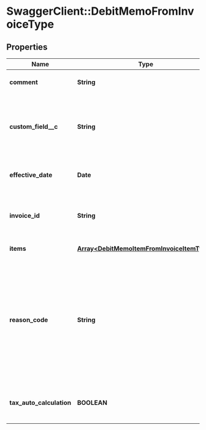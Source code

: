# SwaggerClient::DebitMemoFromInvoiceType

## Properties
Name | Type | Description | Notes
------------ | ------------- | ------------- | -------------
**comment** | **String** | Comments about the debit memo.   | [optional] 
**custom_field__c** | **String** | Any custom fields defined for this object. The custom field name is case-sensitive.  | [optional] 
**effective_date** | **Date** | The date when the debit memo takes effect.  | [optional] 
**invoice_id** | **String** | The ID of the invoice that the debit memo is created from.  | [optional] 
**items** | [**Array&lt;DebitMemoItemFromInvoiceItemType&gt;**](DebitMemoItemFromInvoiceItemType.md) | Container for items.  | [optional] 
**reason_code** | **String** | A code identifying the reason for the transaction. The value must be an existing reason code or empty. If you do not specify a value, Zuora uses the default reason code.  | [optional] 
**tax_auto_calculation** | **BOOLEAN** | Whether to automatically calculate taxes in the debit memo.  | [optional] [default to true]


